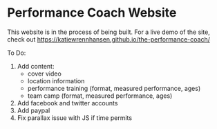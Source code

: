 # Performance Coach Website 

This website is in the process of being built. For a live demo of the site, check out https://katiewrennhansen.github.io/the-performance-coach/


To Do:
1. Add content:
    - cover video
    - location information
    - performance training (format, measured performance, ages)
    - team camp (format, measured performance, ages) 
2. Add facebook and twitter accounts
3. Add paypal 
4. Fix parallax issue with JS if time permits
